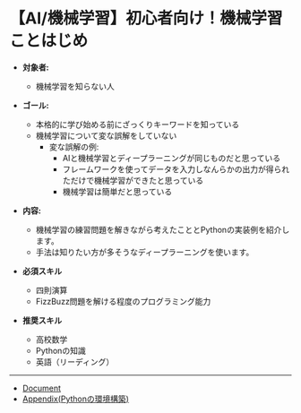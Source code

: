 # 【AI/機械学習】初心者向け！機械学習ことはじめ

+ **対象者:** 
  + 機械学習を知らない人
+ **ゴール:** 
  + 本格的に学び始める前にざっくりキーワードを知っている
  + 機械学習について変な誤解をしていない
    + 変な誤解の例:
      + AIと機械学習とディープラーニングが同じものだと思っている
      + フレームワークを使ってデータを入力しなんらかの出力が得られただけで機械学習ができたと思っている
      + 機械学習は簡単だと思っている
+ **内容:** 
  + 機械学習の練習問題を解きながら考えたこととPythonの実装例を紹介します。
  + 手法は知りたい方が多そうなディープラーニングを使います。

+ **必須スキル**
  + 四則演算
  + FizzBuzz問題を解ける程度のプログラミング能力
+ **推奨スキル**
  + 高校数学
  + Pythonの知識
  + 英語（リーディング）

---

+ [Document](doc/DOCUMENT.md)
+ [Appendix(Pythonの環境構築)](doc/APPENDIX.md)
